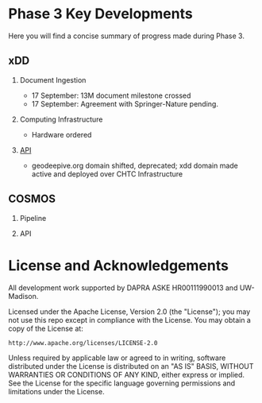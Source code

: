 # Phase 3 Key Developments
Here you will find a concise summary of progress made during Phase 3.

## xDD
1. Document Ingestion
    - 17 September: 13M document milestone crossed
    - 17 September: Agreement with Springer-Nature pending.

2. Computing Infrastructure
    - Hardware ordered

3. [API](https://xdd.wisc.edu)
    - geodeepive.org domain shifted, deprecated; xdd domain made active and deployed over CHTC Infrastructure

## COSMOS
1. Pipeline

2. API


# License and Acknowledgements
All development work supported by DAPRA ASKE HR00111990013 and UW-Madison.

Licensed under the Apache License, Version 2.0 (the "License");
you may not use this repo except in compliance with the License.
You may obtain a copy of the License at:

    http://www.apache.org/licenses/LICENSE-2.0

Unless required by applicable law or agreed to in writing, software
distributed under the License is distributed on an "AS IS" BASIS,
WITHOUT WARRANTIES OR CONDITIONS OF ANY KIND, either express or implied.
See the License for the specific language governing permissions and
limitations under the License.
